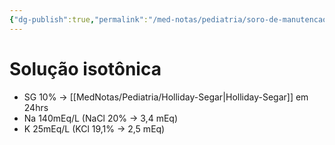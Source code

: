 ```yaml
---
{"dg-publish":true,"permalink":"/med-notas/pediatria/soro-de-manutencao/soro-de-manutencao/"}
---
```



# Solução isotônica
- SG 10% -> [[MedNotas/Pediatria/Holliday-Segar\|Holliday-Segar]]   em 24hrs
- Na 140mEq/L  (NaCl 20% -> 3,4 mEq)
- K 25mEq/L  (KCl 19,1% -> 2,5 mEq)


